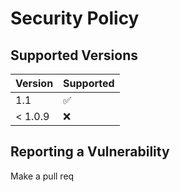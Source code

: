 # Security Policy

## Supported Versions

| Version | Supported          |
| ------- | ------------------ |
| 1.1   | :white_check_mark: |
| < 1.0.9 | :x:                |

## Reporting a Vulnerability

Make a pull req
